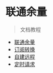 # 联通余量
> 文档教程

+ [联通余量](https://chinatelecomoperators.notion.site/ChinaUnicom-5959008dfc2a477baf90471682f770fd)
+ [订阅转换](https://xream.notion.site/Node-js-render-fork-3334b3943c4f4671b25a24908613e63d)
+ [自建远程](https://likeable-fuschia-f06.notion.site/render-cf-pages-substore-92efa52371f9494999d131241d50ce84)
+ [定时请求](https://likeable-fuschia-f06.notion.site/render-e57d600274a245388c562ca5aea5021b)
